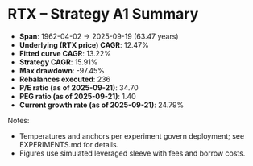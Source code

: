 # RTX – Strategy A1 Summary

- **Span**: 1962-04-02 → 2025-09-19 (63.47 years)
- **Underlying (RTX price) CAGR**: 12.47%
- **Fitted curve CAGR**: 13.22%
- **Strategy CAGR**: 15.91%
- **Max drawdown**: -97.45%
- **Rebalances executed**: 236
- **P/E ratio (as of 2025-09-21)**: 34.70
- **PEG ratio (as of 2025-09-21)**: 1.40
- **Current growth rate (as of 2025-09-21)**: 24.79%

Notes:

- Temperatures and anchors per experiment govern deployment; see EXPERIMENTS.md for details.
- Figures use simulated leveraged sleeve with fees and borrow costs.

